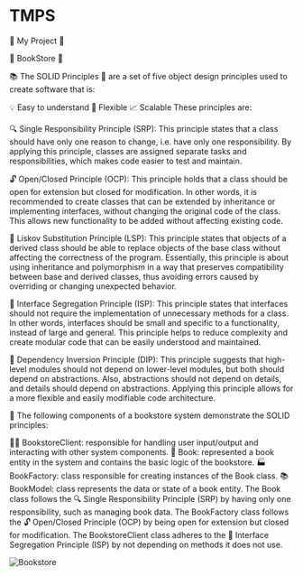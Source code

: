 # TMPS
🌟 My  Project 🌟
    
 📕 BookStore 📕

📚 The SOLID Principles 🧱 are a set of five object design principles used to create software that is:

💡 Easy to understand
🧮 Flexible
📈 Scalable
These principles are:

🔍 Single Responsibility Principle (SRP): This principle states that a class should have only one reason to change, i.e. have only one responsibility. 
By applying this principle, classes are assigned separate tasks and responsibilities, which makes code easier to test and maintain.

🔓 Open/Closed Principle (OCP): This principle holds that a class should be open for extension but closed for modification. In other words, 
it is recommended to create classes that can be extended by inheritance or implementing interfaces, without changing the original code of the class. 
This allows new functionality to be added without affecting existing code.

🔗 Liskov Substitution Principle (LSP): This principle states that objects of a derived class should be able to replace objects 
of the base class without affecting the correctness of the program. Essentially, this principle is about using inheritance and polymorphism 
in a way that preserves compatibility between base and derived classes, thus avoiding errors caused by overriding or changing unexpected behavior.

🧩 Interface Segregation Principle (ISP): This principle states that interfaces should not require the implementation 
of unnecessary methods for a class. In other words, interfaces should be small and specific to a functionality, instead of large and general. 
This principle helps to reduce complexity and create modular code that can be easily understood and maintained.

🔄 Dependency Inversion Principle (DIP): This principle suggests that high-level modules should not depend on lower-level modules, 
but both should depend on abstractions. Also, abstractions should not depend on details, and details should depend on abstractions. 
Applying this principle allows for a more flexible and easily modifiable code architecture.

📖 The following components of a bookstore system demonstrate the SOLID principles:

🧑‍💼 BookstoreClient: responsible for handling user input/output and interacting with other system components.
📕 Book: represented a book entity in the system and contains the basic logic of the bookstore.
🏭 BookFactory: class responsible for creating instances of the Book class.
📚 BookModel: class represents the data or state of a book entity.
The Book class follows the 
🔍 Single Responsibility Principle (SRP) by having only one responsibility, such as managing book data. The BookFactory class follows the 
🔓 Open/Closed Principle (OCP) by being open for extension but closed for modification. The BookstoreClient class adheres to the 
🧩 Interface Segregation Principle (ISP) by not depending on methods it does not use.

![Bookstore](https://user-images.githubusercontent.com/25839770/230552060-f499a14c-360a-4153-9d93-b36120193c0b.png)
